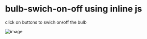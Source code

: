 # bulb-swich-on-off using inline js
 click on buttons to swich on/off the bulb
 
![image](https://github.com/SimShad/bulb-swich-on-off-in-JS/assets/130966989/bdcd37c0-086d-4fab-a675-74f3ddfc8ea3)
